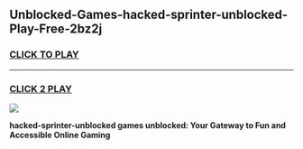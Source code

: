 
## Unblocked-Games-hacked-sprinter-unblocked-Play-Free-2bz2j
<h3>
<a href="https://premium76.site?title=hacked-sprinter-unblocked&ref=12A">CLICK TO PLAY</a></h3>
<hr>

<h3>
<a href="https://premium76.site?title=hacked-sprinter-unblocked&ref=12A">CLICK 2 PLAY</a>
  
</h3>

<a href="https://premium76.site?title=hacked-sprinter-unblocked&ref=12A"><img src="https://clearcache.store/games.png"></a>


**hacked-sprinter-unblocked games unblocked: Your Gateway to Fun and Accessible Online Gaming**
